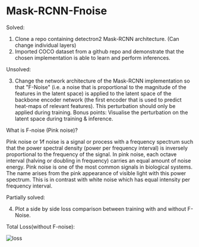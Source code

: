 # Mask-RCNN-Fnoise
Solved:

1.  Clone a repo containing detectron2 Mask-RCNN architecture. (Can change individual layers)
2.	Imported COCO dataset from a github repo and demonstrate that the chosen implementation is able to learn and perform inferences.

Unsolved:

3.	Change the network architecture of the Mask-RCNN implementation so that "F-Noise" (i.e. a noise that is proportional to the magnitude of the features in the latent space) is applied to the latent space of the backbone encoder network (the first encoder that is used to predict heat-maps of relevant features). This perturbation should only be applied during training. Bonus points: Visualise the perturbation on the latent space during training & inference.

What is F-noise (Pink noise)?

Pink noise or 1⁄f noise is a signal or process with a frequency spectrum such that the power spectral density (power per frequency interval) is inversely proportional to the frequency of the signal. In pink noise, each octave interval (halving or doubling in frequency) carries an equal amount of noise energy. Pink noise is one of the most common signals in biological systems. The name arises from the pink appearance of visible light with this power spectrum. This is in contrast with white noise which has equal intensity per frequency interval. 


Partially solved:


4.	Plot a side by side loss comparison between training with and without F-Noise.

Total Loss(without F-noise):

![loss](https://user-images.githubusercontent.com/64022189/138560047-f14ac20c-b3db-4bab-bded-bfb6c8f0ba3e.png)
